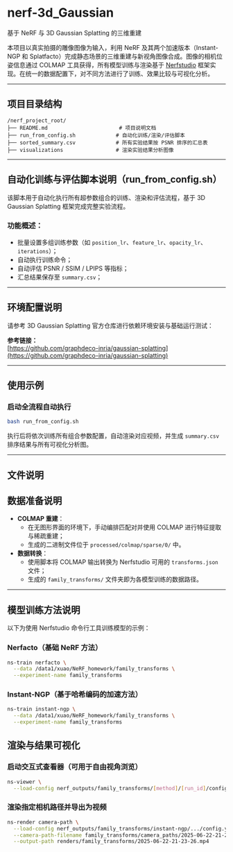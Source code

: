 # nerf-3d_Gaussian
基于 NeRF 与 3D Gaussian Splatting 的三维重建

本项目以真实拍摄的雕像图像为输入，利用 NeRF 及其两个加速版本（Instant-NGP 和 Splatfacto）完成静态场景的三维重建与新视角图像合成。图像的相机位姿信息通过 COLMAP 工具获得，所有模型训练与渲染基于 [Nerfstudio](https://docs.nerf.studio) 框架实现。在统一的数据配置下，对不同方法进行了训练、效果比较与可视化分析。

---
## 项目目录结构

```
/nerf_project_root/
├── README.md                       # 项目说明文档
├── run_from_config.sh             # 自动化训练/渲染/评估脚本
├── sorted_summary.csv             # 所有实验结果按 PSNR 排序的汇总表
├── visualizations                 # 渲染实验结果分析图像
```

---

## 自动化训练与评估脚本说明（run_from_config.sh）

该脚本用于自动化执行所有超参数组合的训练、渲染和评估流程，基于 3D Gaussian Splatting 框架完成完整实验流程。

### 功能概述：

- 批量设置多组训练参数（如 `position_lr`、`feature_lr`、`opacity_lr`、`iterations`）；
- 自动执行训练命令；
- 自动评估 PSNR / SSIM / LPIPS 等指标；
- 汇总结果保存至 `summary.csv`；

---

## 环境配置说明

请参考 3D Gaussian Splatting 官方仓库进行依赖环境安装与基础运行测试：

**参考链接：**  
[https://github.com/graphdeco-inria/gaussian-splatting](https://github.com/graphdeco-inria/gaussian-splatting)

---

## 使用示例

### 启动全流程自动执行

```bash
bash run_from_config.sh
```

执行后将依次训练所有组合参数配置，自动渲染对应视频，并生成 `summary.csv` 排序结果与所有可视化分析图。

---
## 文件说明

## 数据准备说明
- **COLMAP 重建**：
  - 在无图形界面的环境下，手动编排匹配对并使用 COLMAP 进行特征提取与稀疏重建；
  - 生成的二进制文件位于 `processed/colmap/sparse/0/` 中。
- **数据转换**：
  - 使用脚本将 COLMAP 输出转换为 Nerfstudio 可用的 `transforms.json` 文件；
  - 生成的 `family_transforms/` 文件夹即为各模型训练的数据路径。

---

## 模型训练方法说明

以下为使用 Nerfstudio 命令行工具训练模型的示例：

### Nerfacto（基础 NeRF 方法）

```bash
ns-train nerfacto \
  --data /data1/xuao/NeRF_homework/family_transforms \
  --experiment-name family_transforms
```

### Instant-NGP（基于哈希编码的加速方法）

```bash
ns-train instant-ngp \
  --data /data1/xuao/NeRF_homework/family_transforms \
  --experiment-name family_transforms
```


## 渲染与结果可视化

### 启动交互式查看器（可用于自由视角浏览）

```bash
ns-viewer \
  --load-config nerf_outputs/family_transforms/[method]/[run_id]/config.yml
```

### 渲染指定相机路径并导出为视频

```bash
ns-render camera-path \
  --load-config nerf_outputs/family_transforms/instant-ngp/.../config.yml \
  --camera-path-filename family_transforms/camera_paths/2025-06-22-21-23-26.json \
  --output-path renders/family_transforms/2025-06-22-21-23-26.mp4
```

